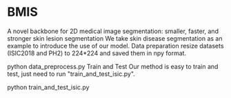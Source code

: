 # BMIS

A novel backbone for 2D medical image segmentation: smaller, faster, and stronger
skin lesion segmentation
We take skin disease segmentation as an example to introduce the use of our model.
Data preparation
resize datasets (ISIC2018 and PH2) to 224*224 and saved them in npy format.

python data_preprocess.py
Train and Test
Our method is easy to train and test, just need to run "train_and_test_isic.py".

python train_and_test_isic.py
